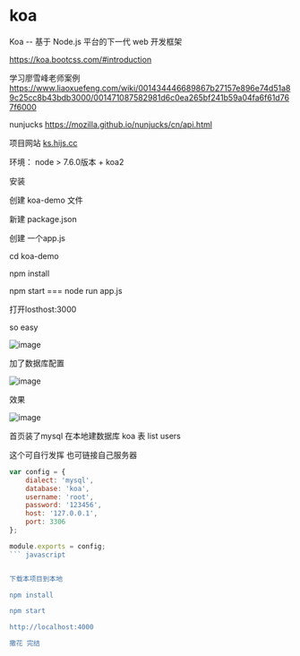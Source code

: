 # koa

 Koa -- 基于 Node.js 平台的下一代 web 开发框架

https://koa.bootcss.com/#introduction

学习廖雪峰老师案例
https://www.liaoxuefeng.com/wiki/001434446689867b27157e896e74d51a89c25cc8b43bdb3000/001471087582981d6c0ea265bf241b59a04fa6f61d767f6000

nunjucks
https://mozilla.github.io/nunjucks/cn/api.html

项目网站 
[ks.hijs.cc](http://ks.hijs.cc/)

环境： node > 7.6.0版本 + koa2

安装 

创建 koa-demo 文件

新建 package.json

创建 一个app.js

 cd koa-demo
 
   npm install

   npm start === node run app.js

打开losthost:3000

so easy

![image](https://www.hijs.cc/img/koa.png)

加了数据库配置

![image](https://www.hijs.cc/img/QQ%BD%D8%CD%BC20171214180031.png)

效果

![image](https://www.hijs.cc/img/QQ%CD%BC%C6%AC20171214182356.png)

首页装了mysql 在本地建数据库 koa 表 list users

这个可自行发挥 也可链接自己服务器

``` javascript
var config = {
    dialect: 'mysql',
    database: 'koa',
    username: 'root',
    password: '123456',
    host: '127.0.0.1',
    port: 3306
};

module.exports = config;
``` javascript


下载本项目到本地

npm install

npm start

http://localhost:4000

撒花 完结
